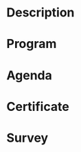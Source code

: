 

Description
===========




Program
=======




Agenda
======




Certificate
===========




Survey
======


